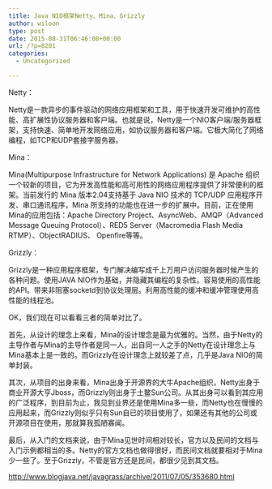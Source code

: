 ```yaml
---
title: Java NIO框架Netty、Mina、Grizzly
author: wiloon
type: post
date: 2015-08-31T06:46:08+00:00
url: /?p=8201
categories:
  - Uncategorized

---
```

Netty：

Netty是一款异步的事件驱动的网络应用框架和工具，用于快速开发可维护的高性能、高扩展性协议服务器和客户端。也就是说，Netty是一个NIO客户端/服务器框架，支持快速、简单地开发网络应用，如协议服务器和客户端。它极大简化了网络编程，如TCP和UDP套接字服务器。
  
Mina：

Mina(Multipurpose Infrastructure for Network Applications) 是 Apache 组织一个较新的项目，它为开发高性能和高可用性的网络应用程序提供了非常便利的框架。当前发行的 Mina 版本2.04支持基于 Java NIO 技术的 TCP/UDP 应用程序开发、串口通讯程序，Mina 所支持的功能也在进一步的扩展中。目前，正在使用 Mina的应用包括：Apache Directory Project、AsyncWeb、AMQP（Advanced Message Queuing Protocol）、RED5 Server（Macromedia Flash Media RTMP）、ObjectRADIUS、 Openfire等等。
  
Grizzly：

Grizzly是一种应用程序框架，专门解决编写成千上万用户访问服务器时候产生的各种问题。使用JAVA NIO作为基础，并隐藏其编程的复杂性。容易使用的高性能的API。带来非阻塞socketd到协议处理层。利用高性能的缓冲和缓冲管理使用高性能的线程池。
  
OK，我们现在可以看看三者的简单对比了。
  
首先，从设计的理念上来看，Mina的设计理念是最为优雅的。当然，由于Netty的主导作者与Mina的主导作者是同一人，出自同一人之手的Netty在设计理念上与Mina基本上是一致的。而Grizzly在设计理念上就较差了点，几乎是Java NIO的简单封装。

其次，从项目的出身来看，Mina出身于开源界的大牛Apache组织，Netty出身于商业开源大亨Jboss，而Grizzly则出身于土鳖Sun公司。从其出身可以看到其应用的广泛程序，到目前为止，我见到业界还是使用Mina多一些，而Netty也在慢慢的应用起来，而Grizzly则似乎只有Sun自已的项目使用了，如果还有其他的公司或开源项目在使用，那就算我孤陋寡闻。
  
最后，从入门的文档来说，由于Mina见世时间相对较长，官方以及民间的文档与入门示例都相当的多。Netty的官方文档也做得很好，而民间文档就要相对于Mina少一些了。至于Grizzly，不管是官方还是民间，都很少见到其文档。



http://www.blogjava.net/javagrass/archive/2011/07/05/353680.html